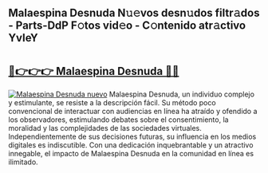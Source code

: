 ## Malaespina Desnuda N𝚞𝚎vos desn𝚞dos filtr𝚊dos - Parts-DdP F𝚘tos vid𝚎o - C𝚘ntenido atr𝚊ctivo YvIeY

# <h2><a href="http://mb5mtk.tromn.icu/?c=Malaespina+Desnuda">🔗👉👉👉 Malaespina Desnuda 🔗🔗</a></h2>

[![Malaespina Desnuda nuevo](https://i.imgur.com/pEAQMta.gif)](http://mb5mtk.tromn.icu/?c=Malaespina+Desnuda)
Malaespina Desnuda, un individuo complejo y estimulante, se resiste a la descripción fácil. Su método poco convencional de interactuar con audiencias en línea ha atraído y ofendido a los observadores, estimulando debates sobre el consentimiento, la moralidad y las complejidades de las sociedades virtuales. Independientemente de sus decisiones futuras, su influencia en los medios digitales es indiscutible. Con una dedicación inquebrantable y un atractivo innegable, el impacto de Malaespina Desnuda en la comunidad en línea es ilimitado.
